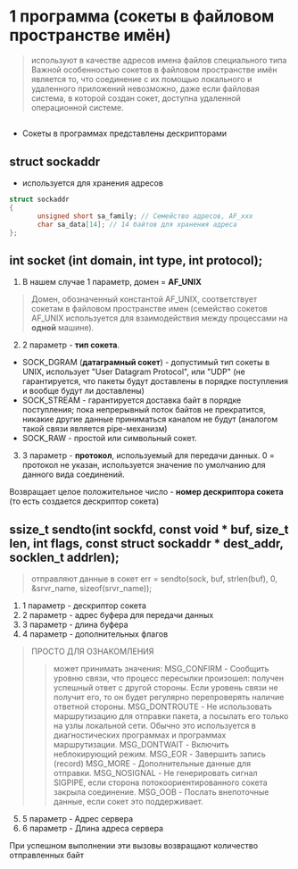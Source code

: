 # 1 программа (сокеты в файловом пространстве имён)
> используют в качестве адресов имена файлов специального типа
> Важной особенностью сокетов в файловом пространстве имён является то, что соединение с их помощью локального и удаленного приложений невозможно, даже если файловая система, в которой создан сокет, доступна удаленной операционной системе.
## 

* Сокеты в программах представлены дескрипторами




## struct sockaddr
- используется для хранения адресов
```c
struct sockaddr 
{ 
       unsigned short sa_family; // Семейство адресов, AF_xxx 
       char sa_data[14]; // 14 байтов для хранения адреса 
};
```
## int socket (int domain, int type, int protocol);
1. В нашем случае 1 параметр, домен = **AF_UNIX**
> Домен, обозначенный константой AF_UNIX, соответствует сокетам в файловом пространстве имен (cемейство сокетов AF_UNIX используется для взаимодействия между процессами на **одной** машине). 
2. 2 параметр - **тип сокета**. 
* SOCK_DGRAM (**датаграмный сокет**) - допустимый тип сокеты в UNIX, использует "User Datagram Protocol", или "UDP" (не гарантируется, что пакеты будут доставлены в порядке поступления и вообще будут ли доставлены)
* SOCK_STREAM - гарантируется доставка байт в порядке поступления; пока непрерывный поток байтов не прекратится, никакие другие данные приниматься каналом не будут (аналогом такой связи является pipe-механизм)
* SOCK_RAW - простой или символьный сокет.
3. 3 параметр - **протокол**, используемый для передачи данных. 0 = протокол не указан, используется значение по умолчанию для данного вида соединений. 

Возвращает целое положительное число - **номер дескриптора сокета** (то есть создается дескриптор сокета)

## ssize_t sendto(int sockfd, const void * buf, size_t len, int flags, const struct sockaddr * dest_addr, socklen_t addrlen);
> отправляют данные в сокет
> err = sendto(sock, buf, strlen(buf), 0, &srvr_name, sizeof(srvr_name));
1. 1 параметр - дескриптор сокета
2. 2 параметр - адрес буфера для передачи данных
3. 3 параметр - длина буфера
4. 4 параметр - дополнительных флагов
> ПРОСТО ДЛЯ ОЗНАКОМЛЕНИЯ
>> может принимать значения:
>> MSG_CONFIRM - Сообщить уровню связи, что процесс пересылки произошел: получен успешный ответ с другой стороны. Если уровень связи не получит его, то он будет регулярно перепроверять наличие ответной стороны.
>> MSG_DONTROUTE - Не использовать маршрутизацию для отправки пакета, а посылать его только на узлы локальной сети. Обычно это используется в диагностических программах и программах маршрутизации.
>> MSG_DONTWAIT - Включить неблокирующий режим.
>> MSG_EOR - Завершить запись (record)
>> MSG_MORE - Дополнительные данные для отправки.
>> MSG_NOSIGNAL - Не генерировать сигнал SIGPIPE, если сторона потокоориентированного сокета закрыла соединение.
>> MSG_OOB - Послать внепоточные данные, если сокет это поддерживает.
5. 5 параметр - Адрес сервера
6. 6 параметр - Длина адреса сервера

При успешном выполнении эти вызовы возвращают количество отправленных байт

